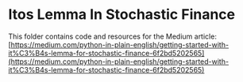 # Itos Lemma In Stochastic Finance

This folder contains code and resources for the Medium article:
[https://medium.com/python-in-plain-english/getting-started-with-it%C3%B4s-lemma-for-stochastic-finance-6f2bd5202565](https://medium.com/python-in-plain-english/getting-started-with-it%C3%B4s-lemma-for-stochastic-finance-6f2bd5202565)
